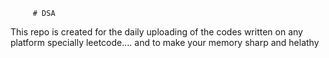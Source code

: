          # DSA
This repo is created for the daily uploading of the codes written on any platform specially leetcode....  and to make your memory sharp and helathy                      
